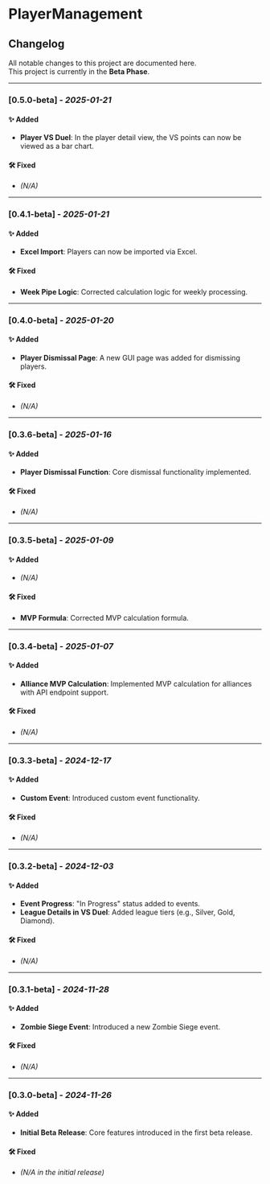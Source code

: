 ﻿# PlayerManagement  
## Changelog  

All notable changes to this project are documented here.  
This project is currently in the **Beta Phase**.  

---

### **[0.5.0-beta]** - *2025-01-21*  
#### ✨ Added  
- **Player VS Duel**: In the player detail view, the VS points can now be viewed as a bar chart.

#### 🛠️ Fixed  
- *(N/A)*  

---

### **[0.4.1-beta]** - *2025-01-21*  
#### ✨ Added  
- **Excel Import**: Players can now be imported via Excel.  

#### 🛠️ Fixed  
- **Week Pipe Logic**: Corrected calculation logic for weekly processing.  

---

### **[0.4.0-beta]** - *2025-01-20*  
#### ✨ Added  
- **Player Dismissal Page**: A new GUI page was added for dismissing players.  

#### 🛠️ Fixed  
- *(N/A)*  

---

### **[0.3.6-beta]** - *2025-01-16*  
#### ✨ Added  
- **Player Dismissal Function**: Core dismissal functionality implemented.  

#### 🛠️ Fixed  
- *(N/A)*  

---

### **[0.3.5-beta]** - *2025-01-09*  
#### ✨ Added  
- *(N/A)*  

#### 🛠️ Fixed  
- **MVP Formula**: Corrected MVP calculation formula.  

---

### **[0.3.4-beta]** - *2025-01-07*  
#### ✨ Added  
- **Alliance MVP Calculation**: Implemented MVP calculation for alliances with API endpoint support.  

#### 🛠️ Fixed  
- *(N/A)*  

---

### **[0.3.3-beta]** - *2024-12-17*  
#### ✨ Added  
- **Custom Event**: Introduced custom event functionality.  

#### 🛠️ Fixed  
- *(N/A)*  

---

### **[0.3.2-beta]** - *2024-12-03*  
#### ✨ Added  
- **Event Progress**: "In Progress" status added to events.  
- **League Details in VS Duel**: Added league tiers (e.g., Silver, Gold, Diamond).  

#### 🛠️ Fixed  
- *(N/A)*  

---

### **[0.3.1-beta]** - *2024-11-28*  
#### ✨ Added  
- **Zombie Siege Event**: Introduced a new Zombie Siege event.  

#### 🛠️ Fixed  
- *(N/A)*  

---

### **[0.3.0-beta]** - *2024-11-26*  
#### ✨ Added  
- **Initial Beta Release**: Core features introduced in the first beta release.  

#### 🛠️ Fixed  
- *(N/A in the initial release)*  
